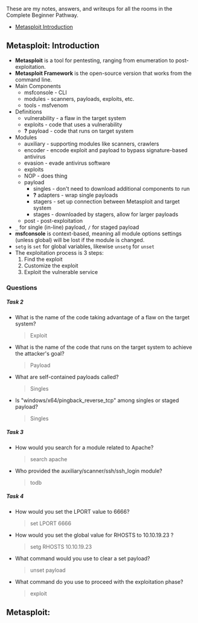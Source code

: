 These are my notes, answers, and writeups for all the rooms in the Complete Beginner Pathway.

- [Metasploit Introduction](#Metasploit-Introduction)

## Metasploit: Introduction
- **Metasploit** is a tool for pentesting, ranging from enumeration to post-exploitation.
- **Metasploit Framework** is the open-source version that works from the command line.
- Main Components
  - msfconsole - CLI
  - modules - scanners, payloads, exploits, etc.
  - tools - msfvenom
- Definitions
  - vulnerability - a flaw in the target system
  - exploits - code that uses a vulnerability
  - **?** payload - code that runs on target system
- Modules
  - auxiliary - supporting modules like scanners, crawlers
  - encoder - encode exploit and payload to bypass signature-based antivirus
  - evasion - evade antivirus software
  - exploits
  - NOP - does thing 
  - payload
    - singles - don't need to download additional components to run
    - **?** adapters - wrap single payloads
    - stagers - set up connection between Metasploit and target system
    - stages - downloaded by stagers, allow for larger payloads
  - post - post-exploitation
- `_` for single (in-line) payload, `/` for staged payload
- **msfconsole** is context-based, meaning all module options settings (unless global) will be lost if the module is changed.
- `setg` is `set` for global variables, likewise `unsetg` for `unset`
- The exploitation process is 3 steps:
  1. Find the exploit
  1. Customize the exploit
  1. Exploit the vulnerable service

### Questions
##### Task 2
- What is the name of the code taking advantage of a flaw on the target system?
  > Exploit
- What is the name of the code that runs on the target system to achieve the attacker's goal?
  > Payload
- What are self-contained payloads called?
  > Singles
- Is "windows/x64/pingback_reverse_tcp" among singles or staged payload?
  > Singles
##### Task 3
- How would you search for a module related to Apache?
  > search apache
- Who provided the auxiliary/scanner/ssh/ssh_login module?
  > todb
##### Task 4
- How would you set the LPORT value to 6666?
  > set LPORT 6666
- How would you set the global value for RHOSTS to 10.10.19.23 ?
  > setg RHOSTS 10.10.19.23
- What command would you use to clear a set payload?
  > unset payload
- What command do you use to proceed with the exploitation phase?
  > exploit

   
  
## Metasploit: 
